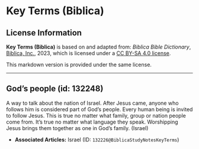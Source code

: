 # Key Terms (Biblica)

## License Information

**Key Terms (Biblica)** is based on and adapted from: _Biblica Bible Dictionary_, [Biblica, Inc.](https://www.biblica.com/), 2023, which is licensed under a [CC BY-SA 4.0 license](https://creativecommons.org/licenses/by-sa/4.0/legalcode.en).

This markdown version is provided under the same license.



--------------------------------

## God’s people (id: 132248)

A way to talk about the nation of Israel. After Jesus came, anyone who follows him is considered part of God’s people. Every human being is invited to follow Jesus. This is true no matter what family, group or nation people come from. It’s true no matter what language they speak. Worshipping Jesus brings them together as one in God’s family. (Israel)

* **Associated Articles:** Israel (ID: `132226@BiblicaStudyNotesKeyTerms`)

